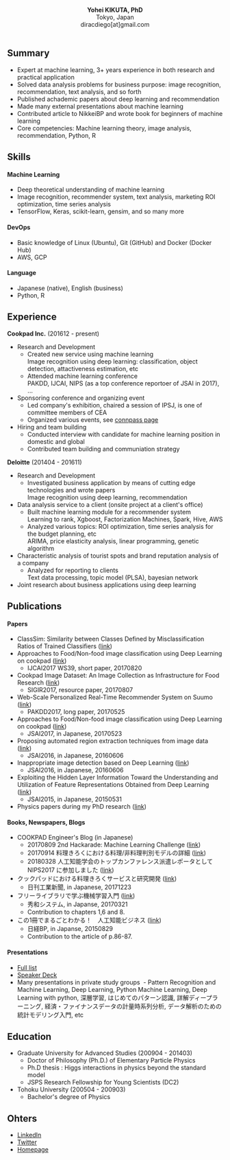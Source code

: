 <p align="center">
  <b>Yohei KIKUTA, PhD</b><br>
  Tokyo, Japan <br>
  diracdiego[at]gmail.com <br>
  <br>
</p>

## Summary
- Expert at machine learning, 3+ years experience in both research and practical application
- Solved data analysis problems for business purpose: image recognition, recommendation, text analysis, and so forth
- Published achademic papers about deep learning and recommendation
- Made many external presentations about machine learning
- Contributed article to NikkeiBP and wrote book for beginners of machine learning
- Core competencies: Machine learning theory, image analysis, recommendation, Python, R

## Skills
#### Machine Learning
 - Deep theoretical understanding of machine learning
 - Image recognition, recommender system, text analysis, marketing ROI optimization, time series analysis
 - TensorFlow, Keras, scikit-learn, gensim, and so many more
#### DevOps
 - Basic knowledge of Linux (Ubuntu), Git (GitHub) and Docker (Docker Hub)
 - AWS, GCP
#### Language
- Japanese (native), English (business)
- Python, R

## Experience
**Cookpad Inc.** (201612 - present)
- Research and Development
  - Created new service using machine learning <br>
  Image recognition using deep learning: classification, object detection, attactiveness estimation, etc
  - Attended machine learning conference<br>
  PAKDD, IJCAI, NIPS (as a top conference reportoer of JSAI in 2017), ...
- Sponsoring conference and organizing event
  - Led company's exhibition, chaired a session of IPSJ, is one of committee members of CEA
  - Organized various events, see [connpass page](https://connpass.com/user/YoheiKikuta/open/) 
- Hiring and team building
  - Conducted interview with candidate for machine learning position in domestic and global
  - Contributed team building and communiation strategy

**Deloitte** (201404 - 201611)
- Research and Development
  - Investigated business application by means of cutting edge technologies and wrote papers <br>
  Image recognition using deep learning, recommendation 
- Data analysis service to a client (onsite project at a client's office)
  - Built machine learning module for a recommender system <br>
  Learning to rank, Xgboost, Factorization Machines, Spark, Hive, AWS
  - Analyzed various topics: ROI optimization, time series analysis for the budget planning, etc <br>
  ARIMA, price elasticity analysis, linear programming, genetic algorithm
- Characteristic analysis of tourist spots and brand reputation analysis of a company
  - Analyzed for reporting to clients <br>
  Text data processing, topic model (PLSA), bayesian network
- Joint research about business applications using deep learning

## Publications
#### Papers
- ClassSim: Similarity between Classes Defined by Misclassification Ratios of Trained Classifiers ([link](https://arxiv.org/abs/1802.01267))
- Approaches to Food/Non-food image classification using Deep Learning on cookpad ([link](http://www.mm.media.kyoto-u.ac.jp/CEA2017/))
  - IJCAI2017 WS39, short paper, 20170820
- Cookpad Image Dataset: An Image Collection as Infrastructure for Food Research ([link](http://sigir.org/sigir2017/program/program-at-a-glance/))
  - SIGIR2017, resource paper, 20170807
- Web-Scale Personalized Real-Time Recommender System on Suumo ([link](http://pakdd2017.snu.ac.kr/?program_overview))
  - PAKDD2017, long paper, 20170525
- Approaches to Food/Non-food image classification using Deep Learning on cookpad ([link](https://kaigi.org/jsai/webprogram/2017/paper-740.html))
  - JSAI2017, in Japanese, 20170523
- Proposing automated region extraction techniques from image data ([link](https://kaigi.org/jsai/webprogram/2016/paper-976.html))
  - JSAI2016, in Japanese, 20160606
- Inappropriate image detection based on Deep Learning ([link](https://kaigi.org/jsai/webprogram/2016/paper-664.html))
  - JSAI2016, in Japanese, 20160606
- Exploiting the Hidden Layer Information Toward the Understanding and Utilization of Feature Representations Obtained from Deep Learning ([link](https://kaigi.org/jsai/webprogram/2015/pdf/2C3-OS-06b-1.pdf))
  - JSAI2015, in Japanese, 20150531
- Physics papers during my PhD research ([link](http://inspirehep.net/search?p=exactauthor%3AY.Kikuta.1+))

#### Books, Newspapers, Blogs
- COOKPAD Engineer's Blog (in Japanese)
  - 20170809 2nd Hackarade: Machine Learning Challenge ([link](http://techlife.cookpad.com/entry/2017/08/09/135005))  
  - 20170914 料理きろくにおける料理/非料理判別モデルの詳細 ([link](http://techlife.cookpad.com/entry/2017/09/14/161756)) 
  - 20180328 人工知能学会のトップカンファレンス派遣レポータとして NIPS2017 に参加しました ([link](http://techlife.cookpad.com/entry/2018/03/28/083000)) 
- クックパッドにおける料理きろくサービスと研究開発 ([link](https://www.nikkan.co.jp/articles/view/00454698))  
  - 日刊工業新聞, in Japanese, 20171223  
- フリーライブラリで学ぶ機械学習入門 ([link](http://www.shuwasystem.co.jp/products/7980html/4961.html))
  - 秀和システム, in Japanse, 20170321
  - Contribution to chapters 1,6 and 8.
- この1冊でまるごとわかる！　人工知能ビジネス ([link](https://eb.store.nikkei.com/asp/ShowSeriesDetail.do?seriesId=D2-00245200B))
  - 日経BP, in Japanse, 20150829
  - Contribution to the article of p.86-87.

#### Presentations
- [Full list](./presentations.md)
- [Speaker Deck](https://speakerdeck.com/diracdiego)
- Many presentations in private study groups
  - Pattern Recognition and Machine Learning, Deep Learning, Python Machine Learning, Deep Learning with python, 深層学習, はじめてのパターン認識, 詳解ディープラーニング, 経済・ファイナンスデータの計量時系列分析, データ解析のための統計モデリング入門, etc

## Education
- Graduate University for Advanced Studies (200904 - 201403)
  - Doctor of Philosophy (Ph.D.) of Elementary Particle Physics
  - Ph.D thesis : Higgs interactions in physics beyond the standard model
  - JSPS Research Fellowship for Young Scientists (DC2)
- Tohoku University (200504 - 200903)
  - Bachelor's degree of Physics

## Ohters
- [LinkedIn](https://www.linkedin.com/in/yohei-kikuta-983b29117/)
- [Twitter](https://twitter.com/yohei_kikuta)
- [Homepage](https://yoheikikuta.github.io/)
